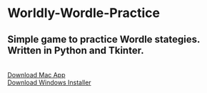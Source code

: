 # Worldly-Wordle-Practice
<h2>
Simple game to practice Wordle stategies. Written in Python and Tkinter. 
</h2>
<br>
<a href="https://github.com/groeneveldwoodstock/Worldly-Wordle-Practice/blob/main/Wordly.dmg" target="_blank" rel="noopener noreferrer">Download Mac App</a>
<br>
<a href="https://github.com/groeneveldwoodstock/Worldly-Wordle-Practice/blob/main/Worldy_Setup.exe" target="_blank" rel="noopener noreferrer">Download Windows Installer</a>

  </body>
